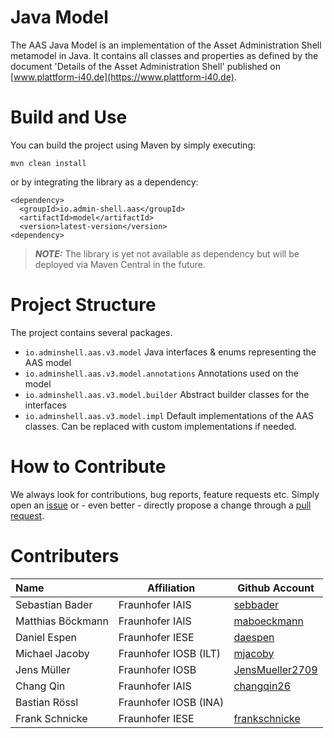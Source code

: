 # Java Model

The AAS Java Model is an implementation of the Asset Administration Shell
metamodel in Java. It contains all classes and properties as defined by the
document 'Details of the Asset Administration Shell' published on
[www.plattform-i40.de](https://www.plattform-i40.de).


# Build and Use

You can build the project using Maven by simply executing:

`mvn clean install`

or by integrating the library as a dependency:

```
<dependency>
  <groupId>io.admin-shell.aas</groupId>
  <artifactId>model</artifactId>
  <version>latest-version</version>
<dependency>
```
> **_NOTE:_**  The library is yet not available as dependency but will be deployed via Maven Central in the future.

# Project Structure

The project contains several packages.

- `io.adminshell.aas.v3.model` Java interfaces & enums representing the AAS model
- `io.adminshell.aas.v3.model.annotations` Annotations used on the model
- `io.adminshell.aas.v3.model.builder` Abstract builder classes for the interfaces
- `io.adminshell.aas.v3.model.impl` Default implementations of the AAS classes. Can be replaced with custom implementations if needed.

# How to Contribute

We always look for contributions, bug reports, feature requests etc. Simply open an [issue](https://github.com/admin-shell-io/java-model/issues) or - even better - directly propose a change through a [pull request](https://github.com/admin-shell-io/java-model/pulls).


# Contributers

| Name | Affiliation | Github Account |
|:--| -- | -- |
| Sebastian Bader | Fraunhofer IAIS | [sebbader](https://github.com/sebbader) |
| Matthias Böckmann | Fraunhofer IAIS | [maboeckmann](https://github.com/maboeckmann) |
| Daniel Espen | Fraunhofer IESE | [daespen](https://github.com/daespen) |
| Michael Jacoby | Fraunhofer IOSB (ILT) | [mjacoby](https://github.com/mjacoby) |
| Jens Müller | Fraunhofer IOSB | [JensMueller2709](https://github.com/JensMueller2709) |
| Chang Qin | Fraunhofer IAIS | [changqin26](https://github.com/changqin26) |
| Bastian Rössl | Fraunhofer IOSB (INA) | []() |
| Frank Schnicke | Fraunhofer IESE | [frankschnicke](https://github.com/frankschnicke) |
